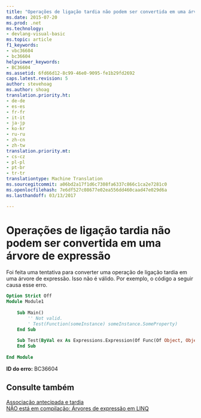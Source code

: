 ```yaml
---
title: "Operações de ligação tardia não podem ser convertida em uma árvore de expressões | Documentos do Microsoft"
ms.date: 2015-07-20
ms.prod: .net
ms.technology:
- devlang-visual-basic
ms.topic: article
f1_keywords:
- vbc36604
- bc36604
helpviewer_keywords:
- BC36604
ms.assetid: 6fd66d12-8c99-46e0-9095-fe1b29fd2692
caps.latest.revision: 5
author: stevehoag
ms.author: shoag
translation.priority.ht:
- de-de
- es-es
- fr-fr
- it-it
- ja-jp
- ko-kr
- ru-ru
- zh-cn
- zh-tw
translation.priority.mt:
- cs-cz
- pl-pl
- pt-br
- tr-tr
translationtype: Machine Translation
ms.sourcegitcommit: a06bd2a17f1d6c7308fa6337c866c1ca2e7281c0
ms.openlocfilehash: 7e6df527c08677e02ea556dd460caad47e029d6a
ms.lasthandoff: 03/13/2017

---
```

# <a name="late-binding-operations-cannot-be-converted-to-an-expression-tree"></a>Operações de ligação tardia não podem ser convertida em uma árvore de expressão
Foi feita uma tentativa para converter uma operação de ligação tardia em uma árvore de expressão. Isso não é válido. Por exemplo, o código a seguir causa esse erro.  
  
```vb  
Option Strict Off  
Module Module1  
  
    Sub Main()  
        '' Not valid.  
        ' Test(Function(someInstance) someInstance.SomeProperty)  
    End Sub  
  
    Sub Test(ByVal ex As Expressions.Expression(Of Func(Of Object, Object)))  
    End Sub  
  
End Module  
```  
  
 **ID do erro:** BC36604  
  
## <a name="see-also"></a>Consulte também  
 [Associação antecipada e tardia](../../visual-basic/programming-guide/language-features/early-late-binding/index.md)   
 [NÃO está em compilação: Árvores de expressão em LINQ](http://msdn.microsoft.com/en-us/1a2e8e74-4bbc-45ab-9a46-2b6cfce3bcb2)

